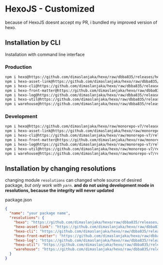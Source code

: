 # HexoJS - Customized
because of HexoJS doesnt accept my PR, i bundled my improved version of hexo.

## Installation by CLI
Installation with command line interface

### Production

```bash
npm i hexo@https://github.com/dimaslanjaka/hexo/raw/dbba835/releases/hexo.tgz
npm i hexo-asset-link@https://github.com/dimaslanjaka/hexo/raw/dbba835/releases/hexo-asset-link.tgz
npm i hexo-cli@https://github.com/dimaslanjaka/hexo/raw/dbba835/releases/hexo-cli.tgz
npm i hexo-front-matter@https://github.com/dimaslanjaka/hexo/raw/dbba835/releases/hexo-front-matter.tgz
npm i hexo-log@https://github.com/dimaslanjaka/hexo/raw/dbba835/releases/hexo-log.tgz
npm i hexo-util@https://github.com/dimaslanjaka/hexo/raw/dbba835/releases/hexo-util.tgz
npm i warehouse@https://github.com/dimaslanjaka/hexo/raw/dbba835/releases/warehouse.tgz
```

### Development

```bash
npm i hexo@https://github.com/dimaslanjaka/hexo/raw/monorepo-v7/releases/hexo.tgz
npm i hexo-asset-link@https://github.com/dimaslanjaka/hexo/raw/monorepo-v7/releases/hexo-asset-link.tgz
npm i hexo-cli@https://github.com/dimaslanjaka/hexo/raw/monorepo-v7/releases/hexo-cli.tgz
npm i hexo-front-matter@https://github.com/dimaslanjaka/hexo/raw/monorepo-v7/releases/hexo-front-matter.tgz
npm i hexo-log@https://github.com/dimaslanjaka/hexo/raw/monorepo-v7/releases/hexo-log.tgz
npm i hexo-util@https://github.com/dimaslanjaka/hexo/raw/monorepo-v7/releases/hexo-util.tgz
npm i warehouse@https://github.com/dimaslanjaka/hexo/raw/monorepo-v7/releases/warehouse.tgz
```

## Installation by changing resolutions
changing module `resolutions` can changed whole source of desired package, _but only work with `yarn`_. **and do not using development mode in resolutions, because the integrity will never updated**

package.json
```json
{
  "name": "your package name",
  "resolutions": {
    "hexo": "https://github.com/dimaslanjaka/hexo/raw/dbba835/releases/hexo.tgz",
    "hexo-asset-link": "https://github.com/dimaslanjaka/hexo/raw/dbba835/releases/hexo-asset-link.tgz",
    "hexo-cli": "https://github.com/dimaslanjaka/hexo/raw/dbba835/releases/hexo-cli.tgz",
    "hexo-front-matter": "https://github.com/dimaslanjaka/hexo/raw/dbba835/releases/hexo-front-matter.tgz",
    "hexo-log": "https://github.com/dimaslanjaka/hexo/raw/dbba835/releases/hexo-log.tgz",
    "hexo-util": "https://github.com/dimaslanjaka/hexo/raw/dbba835/releases/hexo-util.tgz",
    "warehouse": "https://github.com/dimaslanjaka/hexo/raw/dbba835/releases/warehouse.tgz"
  }
}
```